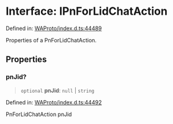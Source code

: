 # Interface: IPnForLidChatAction

Defined in: [WAProto/index.d.ts:44489](https://github.com/Fokusdotid/Baileys/blob/b457796e9982984bfe7323cdd6fea8bc613c4ed0/WAProto/index.d.ts#L44489)

Properties of a PnForLidChatAction.

## Properties

### pnJid?

> `optional` **pnJid**: `null` \| `string`

Defined in: [WAProto/index.d.ts:44492](https://github.com/Fokusdotid/Baileys/blob/b457796e9982984bfe7323cdd6fea8bc613c4ed0/WAProto/index.d.ts#L44492)

PnForLidChatAction pnJid
